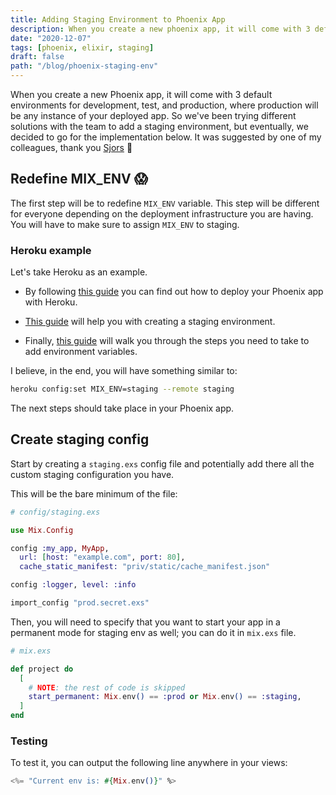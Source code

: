 ```yaml
---
title: Adding Staging Environment to Phoenix App
description: When you create a new phoenix app, it will come with 3 default environments, such as dev, test, and prod, where prod will be any instance of your deployed app. So we've been trying different solutions with the team on how to add a staging environment, and finally, we came up with the implementation below.
date: "2020-12-07"
tags: [phoenix, elixir, staging]
draft: false
path: "/blog/phoenix-staging-env"
---
```


When you create a new Phoenix app, it will come with 3 default environments for development, test, and production, where production will be any instance of your deployed app. So we've been trying different solutions with the team to add a staging environment, but eventually, we decided to go for the implementation below. It was suggested by one of my colleagues, thank you [Sjors](https://nl.linkedin.com/in/sjors-baltus-7417473a) 🙏

## Redefine MIX_ENV 😱

The first step will be to redefine `MIX_ENV` variable. This step will be different for everyone depending on the deployment infrastructure you are having. You will have to make sure to assign `MIX_ENV` to staging.

### Heroku example

Let's take Heroku as an example.

- By following [this guide](https://hexdocs.pm/phoenix/heroku.html) you can find out how to deploy your Phoenix app with Heroku.

- [This guide](https://devcenter.heroku.com/articles/multiple-environments) will help you with creating a staging environment.

- Finally, [this guide](https://devcenter.heroku.com/articles/config-vars) will walk you through the steps you need to take to add environment variables.

I believe, in the end, you will have something similar to:

```bash
heroku config:set MIX_ENV=staging --remote staging
```

The next steps should take place in your Phoenix app.

## Create staging config

Start by creating a `staging.exs` config file and potentially add there all the custom staging configuration you have.

This will be the bare minimum of the file:


```elixir
# config/staging.exs

use Mix.Config

config :my_app, MyApp,
  url: [host: "example.com", port: 80],
  cache_static_manifest: "priv/static/cache_manifest.json"

config :logger, level: :info

import_config "prod.secret.exs"
```

Then, you will need to specify that you want to start your app in a permanent mode for staging env as well; you can do it in `mix.exs` file.

```elixir
# mix.exs

def project do
  [
    # NOTE: the rest of code is skipped
    start_permanent: Mix.env() == :prod or Mix.env() == :staging,
  ]
end
```

### Testing

To test it, you can output the following line anywhere in your views:

```elixir
<%= "Current env is: #{Mix.env()}" %>
```
